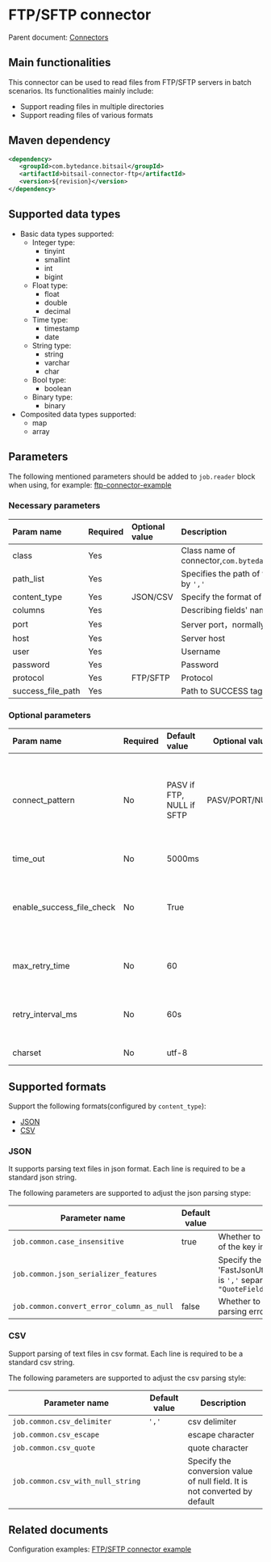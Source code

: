 # FTP/SFTP connector

Parent document: [Connectors](../README.md)

## Main functionalities

This connector can be used to read files from FTP/SFTP servers in batch scenarios. Its functionalities mainly include:

- Support reading files in multiple directories
- Support reading files of various formats

## Maven dependency

```xml
<dependency>
   <groupId>com.bytedance.bitsail</groupId>
   <artifactId>bitsail-connector-ftp</artifactId>
   <version>${revision}</version>
</dependency>
```

## Supported data types

- Basic data types supported:
    - Integer type:
        - tinyint
        - smallint
        - int
        - bigint
    - Float type:
        - float
        - double
        - decimal
    - Time type:
        - timestamp
        - date
    - String type:
        - string
        - varchar
        - char
    - Bool type:
        - boolean
    - Binary type:
        - binary
- Composited data types supported:
    - map
    - array

## Parameters

The following mentioned parameters should be added to `job.reader` block when using, for example: [ftp-connector-example](./ftp-example.md)

### Necessary parameters

| Param name        | Required | Optional value | Description                                                                                      |
|:------------------|:---------|:---------------|:-------------------------------------------------------------------------------------------------|
| class             | Yes      |                | Class name of connector,`com.bytedance.bitsail.connector.legacy.ftp.source.FtpInputFormat`       |
| path_list         | Yes      |                | Specifies the path of the read in file. Multiple paths can be specified, separated by `','`      |
| content_type      | Yes      | JSON/CSV       | Specify the format of the read in file. For details, refer to  [Supported formats](#jump_format) |
| columns           | Yes      |                | Describing fields' names and types                                                               |
| port              | Yes      |                | Server port，normally FTP is 21, SFTP is 22                                                       |
| host              | Yes      |                | Server host                                                                                      |
| user              | Yes      |                | Username                                                                                         |
| password          | Yes      |                | Password                                                                                         |
| protocol          | Yes      | FTP/SFTP       | Protocol                                                                                         |
| success_file_path | Yes      |                | Path to SUCCESS tag file                                                                         |

### Optional parameters

| Param name                | Required | Default value             | Optional value | Description                                                                             |
|:--------------------------|:---------|:--------------------------|----------------|:----------------------------------------------------------------------------------------|
| connect_pattern           | No       | PASV if FTP, NULL if SFTP | PASV/PORT/NULL | In ftp mode, connect pattern can be PASV or PORT. In sftp mode, connect pattern is NULL |
| time_out                  | No       | 5000ms                    |                | Connection timeout                                                                      |
| enable_success_file_check | No       | True                      |                | Enabled by default, the job will not start if SUCCESS tag doesn't exist                 |
| max_retry_time            | No       | 60                        |                | Max time to check for SUCCESS tag file                                                  |
| retry_interval_ms         | No       | 60s                       |                | Retry interval to check for SUCCESS tag file                                            |
| charset                   | No       | utf-8                     |                | File encoding                                                                           |

## <span id="jump_format">Supported formats</span>

Support the following formats(configured by `content_type`):

- [JSON](#jump_json)
- [CSV](#jump_csv)


### <span id="jump_json">JSON</span>

It supports parsing text files in json format. Each line is required to be a standard json string.

The following parameters are supported to adjust the json parsing stype:

| Parameter name                            | Default value | Description                                                                                                                           |
|-------------------------------------------|---------------|---------------------------------------------------------------------------------------------------------------------------------------|
| `job.common.case_insensitive`             | true          | Whether to be sensitive to the case of the key in the json field                                                                      |
| `job.common.json_serializer_features`     |               | Specify the mode when 'FastJsonUtil' is parsed. The format is `','` separated string, for example `"QuoteFieldNames,UseSingleQuotes"` |
| `job.common.convert_error_column_as_null` | false         | Whether to set the field with parsing error to null                                                                                   |

### <span id="jump_csv">CSV</span>

Support parsing of text files in csv format. Each line is required to be a standard csv string.

The following parameters are supported to adjust the csv parsing style:

| Parameter name                    | Default value | Description                                                                |
|-----------------------------------|---------------|----------------------------------------------------------------------------|
| `job.common.csv_delimiter`        | `','`         | csv delimiter                                                              |
| `job.common.csv_escape`           |               | escape character                                                           |
| `job.common.csv_quote`            |               | quote character                                                            |
| `job.common.csv_with_null_string` |               | Specify the conversion value of null field. It is not converted by default |

## Related documents

Configuration examples: [FTP/SFTP connector example](./ftp-example.md)
